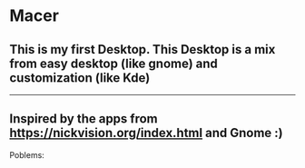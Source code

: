 # Macer
## This is my first Desktop. This Desktop is a mix from easy desktop (like gnome) and customization (like Kde)

---
Inspired by the apps from https://nickvision.org/index.html and Gnome :)
---
Poblems:
